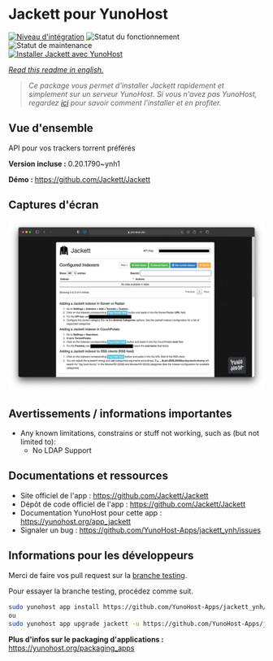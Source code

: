 <!--
N.B.: This README was automatically generated by https://github.com/YunoHost/apps/tree/master/tools/README-generator
It shall NOT be edited by hand.
-->

# Jackett pour YunoHost

[![Niveau d'intégration](https://dash.yunohost.org/integration/jackett.svg)](https://dash.yunohost.org/appci/app/jackett) ![Statut du fonctionnement](https://ci-apps.yunohost.org/ci/badges/jackett.status.svg) ![Statut de maintenance](https://ci-apps.yunohost.org/ci/badges/jackett.maintain.svg)  
[![Installer Jackett avec YunoHost](https://install-app.yunohost.org/install-with-yunohost.svg)](https://install-app.yunohost.org/?app=jackett)

*[Read this readme in english.](./README.md)*

> *Ce package vous permet d'installer Jackett rapidement et simplement sur un serveur YunoHost.
Si vous n'avez pas YunoHost, regardez [ici](https://yunohost.org/#/install) pour savoir comment l'installer et en profiter.*

## Vue d'ensemble

API pour vos trackers torrent préférés

**Version incluse :** 0.20.1790~ynh1


**Démo :** https://github.com/Jackett/Jackett

## Captures d'écran

![Capture d'écran de Jackett](./doc/screenshots/demo.png)

## Avertissements / informations importantes

* Any known limitations, constrains or stuff not working, such as (but not limited to):
    * No LDAP Support
## Documentations et ressources

* Site officiel de l'app : <https://github.com/Jackett/Jackett>
* Dépôt de code officiel de l'app : <https://github.com/Jackett/Jackett>
* Documentation YunoHost pour cette app : <https://yunohost.org/app_jackett>
* Signaler un bug : <https://github.com/YunoHost-Apps/jackett_ynh/issues>

## Informations pour les développeurs

Merci de faire vos pull request sur la [branche testing](https://github.com/YunoHost-Apps/jackett_ynh/tree/testing).

Pour essayer la branche testing, procédez comme suit.

``` bash
sudo yunohost app install https://github.com/YunoHost-Apps/jackett_ynh/tree/testing --debug
ou
sudo yunohost app upgrade jackett -u https://github.com/YunoHost-Apps/jackett_ynh/tree/testing --debug
```

**Plus d'infos sur le packaging d'applications :** <https://yunohost.org/packaging_apps>
